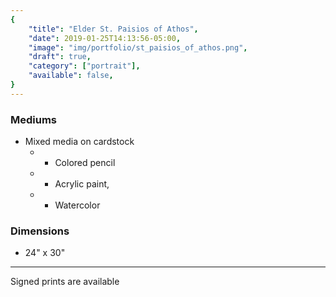 ```yaml
---
{
    "title": "Elder St. Paisios of Athos",
    "date": 2019-01-25T14:13:56-05:00,
    "image": "img/portfolio/st_paisios_of_athos.png",
    "draft": true,
    "category": ["portrait"],
    "available": false,
}
---
```


### Mediums
- Mixed media on cardstock
  - - Colored pencil
  - - Acrylic paint,
  - - Watercolor

### Dimensions
- 24" x 30"

---

Signed prints are available